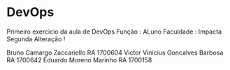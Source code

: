 # DevOps
Primeiro exercicio da aula de DevOps
Função : ALuno
Faculdade : Impacta
Segunda Alteração !

Bruno Camargo Zaccariello RA 1700604
Victor Vinicius Goncalves Barbosa RA 1700642
Eduardo Moreno Marinho RA 1700158
